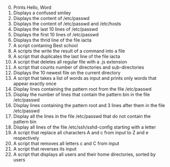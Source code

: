 0. Prints Hello, Word
1. Displays a confused smiley
2. Displays the content of /etc/passwd
3. Displays the content of /etc/passwd and /etc/hosts
4. Displays the last 10 lines of /etc/passwd
5. Displays the first 10 lines of /etc/passwd
6. Displays the thrid line of the file iacta
7. A script contaning Best school
8. A scripts the write the result of a command into a file
9. A script that duplicates the last line of the file iacta
10. A script that deletes all regular file with a .js extension
11. A script that counts number of directories and sub-directories
12. Displays the 10 newest file on the current directory
13. A script that takes a list of words as input and prints only words that appear exactly once
14. Display lines containing the pattern root from the file /etc/passwd
15. Display the number of lines that contain the pattern bin in the file /etc/passwd
16. Display lines containing the pattern root and 3 lines after them in the file /etc/passwd
17. Display all the lines in the file /etc/passwd that do not contain the pattern bin
18. Display all lines of the file /etc/ssh/sshd-config starting with a letter
19. A script that replace all characters A and c from input to Z and e respectively
20. A script that removes all letters c and C from input
21. A script that reverses its input
22. A script that displays all users and their home directories, sorted by users
